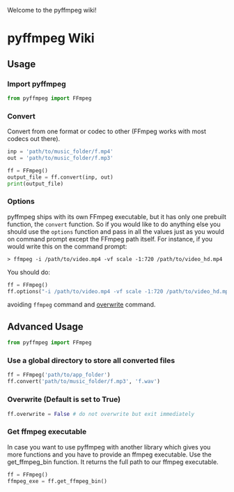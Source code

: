 Welcome to the pyffmpeg wiki!

# pyffmpeg Wiki

## Usage

### Import pyffmpeg
```python  
from pyffmpeg import FFmpeg
```
### Convert
Convert from one format or codec to other (FFmpeg works with most codecs out there).
```python
inp = 'path/to/music_folder/f.mp4'
out = 'path/to/music_folder/f.mp3'

ff = FFmpeg()
output_file = ff.convert(inp, out)
print(output_file)

```

### Options
pyffmpeg ships with its own FFmpeg executable, but it has only one prebuilt function, the ```convert``` function. So if you would like to do anything else you should use the ```options``` function and pass in all the values just as you would on command prompt except the FFmpeg path itself. For instance, if you would write this on the command prompt:
```
> ffmpeg -i /path/to/video.mp4 -vf scale -1:720 /path/to/video_hd.mp4
```

You should do:

```python
ff = FFmpeg()
ff.options("-i /path/to/video.mp4 -vf scale -1:720 /path/to/video_hd.mp4")
```

avoiding ```ffmpeg``` command and [overwrite](https://github.com/deuteronomy-works/pyffmpeg/wiki#overwrite-default-is-set-to-true) command.

## Advanced Usage
```python
from pyffmpeg import FFmpeg
```

### Use a global directory to store all converted files
```python
ff = FFmpeg('path/to/app_folder')
ff.convert('path/to/music_folder/f.mp3', 'f.wav')
```

### Overwrite (Default is set to True)
```python
ff.overwrite = False # do not overwrite but exit immediately
```

### Get ffmpeg executable
In case you want to use pyffmpeg with another library which gives you more functions and you have to provide an ffmpeg executable. Use the get_ffmpeg_bin function. It returns the full path to our ffmpeg executable.
```python
ff = FFmpeg()
ffmpeg_exe = ff.get_ffmpeg_bin()
```

